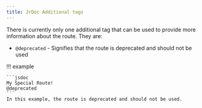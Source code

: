 ```yaml
---
title: JrDoc Additional tags
---
```


There is currently only one additional tag that can be used to provide more information about the route.
They are:

-   `@deprecated` - Signifies that the route is deprecated and should not be used

!!! example

    ```jsdoc
    My Special Route!
    @deprecated
    ```
    In this example, the route is deprecated and should not be used.
